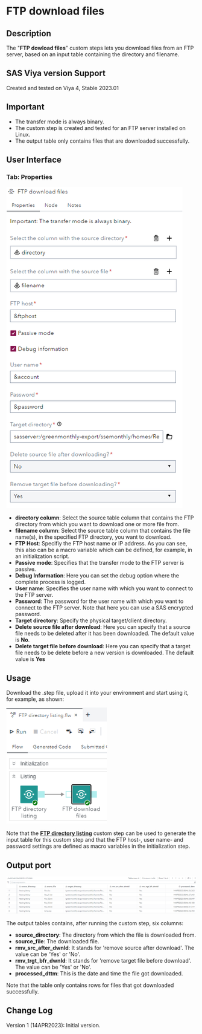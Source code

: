 # FTP download files

## Description

The "**FTP dowload files**" custom steps lets you download files from an FTP server, based on an input table containing the directory and filename.

## SAS Viya version Support

Created and tested on Viya 4, Stable 2023.01

## Important
- The transfer mode is always binary.
- The custom step is created and tested for an FTP server installed on Linux.
- The output table only contains files that are downloaded successfully.

## User Interface

### Tab: Properties

![Properties](img/UI_properties.PNG)
- **directory column**: Select the source table column that contains the FTP directory from which you want to download one or more file from.
- **filename column**: Select the source table column that contains the file name(s), in the specified FTP directory, you want to download.
- **FTP Host**: Specifiy the FTP host name or IP address. As you can see, this also can be a macro variable which can be defined, for example, in an initialization script.
- **Passive mode**: Specifies that the transfer mode to the FTP server is passive.
- **Debug Information**: Here you can set the debug option where the complete process is logged.
- **User name**: Specifies the user name with which you want to connect to the FTP server. 
- **Password**: The password for the user name with which you want to connect to the FTP server. Note that here you can use a SAS encrypted password.
- **Target directory**: Specify the physical target/client directory.
- **Delete source file after download**: Here you can specify that a source file needs to be deleted after it has been downloaded. The default value is **No**.
- **Delete target file before download**: Here you can specify that a target file needs to be delete before a new version is downloaded. The default value is **Yes**

## Usage
Download the .step file, upload it into your environment and start using it, for example, as shown:

![Usage](img/Usage_01.PNG)

Note that the [**FTP directory listing**](../FTP%20directory%20listing/README.md) custom step can be used to generate the input table for this custom step and that the FTP host-, user name- and password settings are defined as macro variables in the initialization step.

## Output port

![Result](img/Output_01.PNG)

The output tables contains, after running the custom step, six columns:
- **source_directory**: The directory from which the file is downloaded from.
- **source_file**: The downloaded file.
- **rmv_src_after_dwnld**: It stands for 'remove source after download'. The value can be 'Yes' or 'No'.
- **rmv_trgt_bfr_dwnld**: It stands for 'remove target file before download'. The value can be 'Yes' or 'No'.
- **processed_dttm**: This is the date and time the file got downloaded.

Note that the table only contains rows for files that got downloaded successfully.

## Change Log

Version 1 (14APR2023): Initial version.